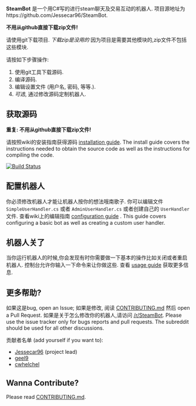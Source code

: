**SteamBot** 是一个用C#写的进行steam聊天及交易互动的机器人.  项目源地址为https://github.com/Jessecar96/SteamBot.

**不用从github直接下载zip文件!**

请使用git下载项目. *下载zip是没用的* 因为项目是需要其他模块的,zip文件不包括这些模块.

请按如下步骤操作:

1. 使用git工具下载源码.
2. 编译源码.
3. 编辑设置文件 (用户名, 密码, 等等.).
4. *可选*, 通过修改源码定制机器人.

## 获取源码

**重复: 不用从github直接下载zip文件!**

请按照wiki的安装指南获得源码 [installation guide]. The install guide covers the instructions needed to obtain the source code as well as the instructions for compiling the code.

[![Build Status](https://travis-ci.org/Jessecar96/SteamBot.png?branch=master)](https://travis-ci.org/Jessecar96/SteamBot)

## 配置机器人

你必须修改机器人才能让机器人按你的想法哦南歌子. 你可以编辑文件 `SimpleUserHandler.cs` 或者 `AdminUserHandler.cs` 或者创建自己的 `UserHandler`文件. 查看wiki上的编辑指南 [configuration guide] . This guide covers configuring a basic bot as well as creating a custom user handler.

## 机器人关了

当你运行机器人的时候,你会发现有时你需要做一下基本的操作比如关闭或者重启机器人. 控制台允许你输入一下命令来让你做这些. 查看 [usage guide] 获取更多信息.

## 更多帮助?
如果这是bug, open an Issue; 如果是修改, 阅读 [CONTRIBUTING.md] 然后 open a Pull Request.  如果是关于怎么修改你的机器人,请访问 [/r/SteamBot](http://www.reddit.com/r/SteamBot). Please use the issue tracker only for bugs reports and pull requests. The subreddit should be used for all other  discussions.


贡献者名单 (add yourself if you want to):

- [Jessecar96](http://steamcommunity.com/id/jessecar) (project lead)
- [geel9](http://steamcommunity.com/id/geel9)
- [cwhelchel](http://steamcommunity.com/id/cmw69krinkle)

## Wanna Contribute?
Please read [CONTRIBUTING.md].


   [installation guide]: https://github.com/Jessecar96/SteamBot/wiki/Installation-Guide
   [CONTRIBUTING.md]: https://github.com/Jessecar96/SteamBot/blob/master/CONTRIBUTING.md
   [LICENSE]: https://github.com/Jessecar96/SteamBot/blob/master/LICENSE
   [configuration guide]: https://github.com/Jessecar96/SteamBot/wiki/Configuration-Guide
   [usage guide]: https://github.com/Jessecar96/SteamBot/wiki/Usage-Guide
